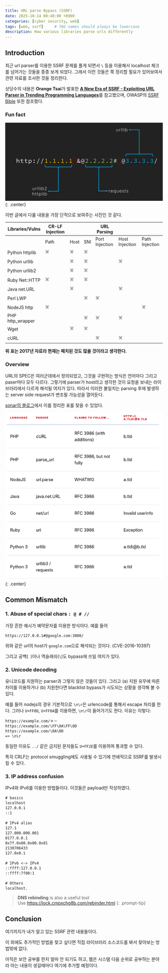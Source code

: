 ```yaml
---
title: URL parse Bypass (SSRF)
date: 2025-10-14 00:40:00 +0900
categories: [cyber security, web]
tags: [web, ssrf]     # TAG names should always be lowercase
description: How various libraries parse urls differently
---
```


## Introduction

최근 url parser를 이용한 SSRF 문제를 풀게 되면서 `\` 등을 이용해서 localhost 체크를 넘어가는 것들을 종종 보게 되었다.
그래서 이런 것들은 쭉 정리할 필요가 있어보여서 관련 자료를 조사한 것을 정리한다.

상당수의 내용은 **Orange Tsai**가 발표한 [**A New Era of SSRF - Exploiting URL Parser in Trending Programming Languages**](https://www.blackhat.com/docs/us-17/thursday/us-17-Tsai-A-New-Era-Of-SSRF-Exploiting-URL-Parser-In-Trending-Programming-Languages.pdf)를 참고했으며, OWASP의 [SSRF Bible](https://cheatsheetseries.owasp.org/assets/Server_Side_Request_Forgery_Prevention_Cheat_Sheet_SSRF_Bible.pdf) 또한 참조했다.

### Fun fact

![Orange Tsai의 PPT 슬라이드 중 일부](/assets/blog/urlparse/0.png){: .center}

이번 글에서 다룰 내용을 가장 단적으로 보여주는 사진인 것 같다.

| Libraries/Vulns  | CR-LF Injection |      |     | URL Parsing    |                |                |
| ---------------- | --------------- | ---- | --- | -------------- | -------------- | -------------- |
|                  | Path            | Host | SNI | Port Injection | Host Injection | Path Injection |
| Python httplib   | ☠️               | ☠️    | ☠️   |                |                |                |
| Python urllib    |                 | ☠️    | ☠️   |                | ☠️              |                |
| Python urllib2   |                 | ☠️    | ☠️   |                |                |                |
| Ruby Net::HTTP   | ☠️               | ☠️    | ☠️   |                |                |                |
| Java net.URL     |                 | ☠️    |     |                | ☠️              |                |
| Perl LWP         |                 |      | ☠️   | ☠️              |                |                |
| NodeJS http      | ☠️               |      |     |                |                | ☠️              |
| PHP http_wrapper |                 |      | ☠️   | ☠️              | ☠️              |                |
| Wget             |                 | ☠️    | ☠️   |                |                |                |
| cURL             |                 |      |     | ☠️              | ☠️              |                |

**위 표는 2017년 자료라 현재는 패치된 것도 많을 것이라고 생각한다.**

### Overview

URL의 SPEC은 여러군데에서 정의되었고, 그것을 구현하는 방식은 언어마다 그리고 paser마다 모두 다르다. 
그렇기에 parser가 host라고 생각한 것이 요청을 보내는 라이브러리에서 다르게 해석될 여지가 있다.
따라서 이러한 불일치는 parsing 후에 발생하는 server side request가 변조될 가능성을 열어둔다.

[sonar의 블로그](https://www.sonarsource.com/blog/security-implications-of-url-parsing-differentials/)에서 이를 정리한 표를 찾을 수 있었다.

![](/assets/blog/urlparse/1.png){: .center}


## Common Mismatch

### 1. Abuse of special chars `: @ # //` 

가장 흔한 예시가 예약문자를 이용한 방식이다.
예를 들어

```shell
https://127.0.0.1#@google.com:3000/
```
위와 같은 url의 host가 `google.com`으로 해석되는 것이다. (CVE-2016-10397)

그리고 공백(` `)이나 역슬래쉬(`\`)도 bypass에 쓰일 여지가 있다. 

### 2. Unicode decoding

유니코드를 지원하는 parser과 그렇지 않은 것들이 있다.
그리고 (a) 지원 유무에 따른 차이를 이용하거나 (b) 지원한다면 blacklist bypass가 시도되는 상황을 생각해 볼 수 있다.

예를 들어 nodejs의 경우 기본적으로 `\n\r`은 urlencode를 통해서 escape 처리를 한다.
그러나 `U+FF0D`, `U+FF0A`를 이용하면, `\n\r`이 들어가기도 한다.
이유는 이렇다:

```text
https://example.com/＊－
https://example.com/\FF\0A\FF\0D
https://example.com/\0A\0D
=> \n\r
``` 

동일한 이유도 `../` 같은 금지된 문자들도 `U+FF2E`를 이용하여 통과할 수 있다.

특히 CRLF는 protocol smuggling에도 사용될 수 있기에 연쇄적으로 SSRF를 발생시킬 수 있다.

### 3. IP address confusion

IPv4와 IPv6를 이용한 방법들이다. 이것들은 payload만 작성하였다.

```shell
# basics
localhost
127.0.0.1
::1

# IPv4 alias
127.1
127.000.000.001
0177.0.0.1
0x7f.0x00.0x00.0x01
2130706433
127.0x0.1

# IPv6 <-> IPv4
::ffff:127.0.0.1
::ffff:7f00:1

# Others
localhost.
```
> **DNS rebinding** is also a useful tool <br>
> Use https://lock.cmpxchg8b.com/rebinder.html 
{: .prompt-tip}


## Conclusion

여기끼지가 내가 알고 있는 SSRF 관련 내용들이다. 

이 외에도 추가적인 방법을 찾고 싶다면 직접 라이브러리 소스코드를 봐서 찾아보는 방법밖에 없다.


아직은 보안 공부를 한지 얼마 안 되기도 하고, 웹은 시스템 다음 순위로 공부하는 분야라 아는 내용이 생길때마다 여기에 추가할 예정이다.

